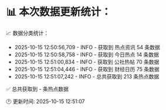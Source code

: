 📊 本次数据更新统计：
==========================

📈 数据分类统计：
- 2025-10-15 12:50:56,709 - INFO - 获取到 热点资讯 54 条数据
- 2025-10-15 12:50:58,758 - INFO - 获取到 今日热点 14 条数据
- 2025-10-15 12:51:00,834 - INFO - 获取到 公社热帖 70 条数据
- 2025-10-15 12:51:04,446 - INFO - 获取到 财经日历 75 条数据
- 2025-10-15 12:51:07,242 - INFO - 总共获取到 213 条热点数据

✅ 总共获取到 - 条热点数据

🕐 更新时间: 2025-10-15 12:51:07
